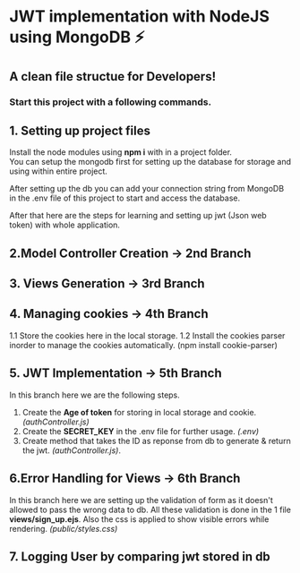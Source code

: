 # JWT implementation with NodeJS using MongoDB ⚡️ 
## A clean file structue for Developers!

### Start this project with a following commands.

## 1. Setting up project files
Install the node modules using **npm i** with in a project folder.  
You can setup the mongodb first for setting up the database for storage and using within entire project.

After setting up the db you can add your connection string from MongoDB in the .env file of this project to start and access the database.

After that here are the steps for learning and setting up jwt (Json web token) with whole application.


 
## 2.Model Controller Creation -> 2nd Branch


## 3. Views Generation -> 3rd Branch


## 4. Managing cookies -> 4th Branch

1.1 Store the cookies here in the local storage.
1.2 Install the cookies parser inorder to manage the cookies automatically.   (npm install cookie-parser)


## 5. JWT Implementation -> 5th Branch

In this branch here we are the following steps.
 1. Create the **Age of token** for storing in local storage and cookie. *(authController.js)*
 2. Create the **SECRET_KEY** in the .env file for further usage. *(.env)*
 3. Create method that takes the ID as reponse from db to generate & return the jwt.  *(authController.js)*.



## 6.Error Handling for Views -> 6th Branch

In this branch here we are setting up the validation of form as it doesn't allowed to pass the wrong data to db. 
All these validation is done in the 1 file **views/sign_up.ejs**.
Also the css is applied to show visible errors while rendering. *(public/styles.css)*


## 7. Logging User by comparing jwt stored in db